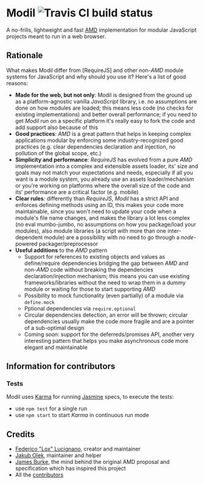 Modil ![Travis CI build status][travis status]
==============================================
A no-frills, lightweight and fast [AMD] implementation for modular JavaScript
projects meant to run in a web browser.

Rationale
---------
What makes Modil differ from [RequireJS] and other non-_AMD_ module systems for
JavaScript and why should you use it? Here's a list of good reasons:

* **Made for the web, but not only**: Modil is designed from the ground up as
  a platform-agnostic vanilla _JavaScript_ library, i.e. no assumptions are
  done on how modules are loaded; this means less code (no checks for existing
  implementations) and better overall performance; if you need to get _Modil_
  run on a specific platform it's really easy to fork the code and add support
  also because of this
* **Good practices**: _AMD_ is a great pattern that helps in keeping complex
  applications modular by enforcing some industry-recognized good practices
  (e.g. clear dependencies declaration and injection, no pollution of the
  global scope, etc.)
* **Simplicity and performance**: _RequireJS_ has evolved from a pure _AMD_
  implementation into a complex and extensible assets loader, its' size and
  goals may not match your expectations and needs, especially if all you want
  is a module system, you already use an assets loader/mechanism or you're
  working on platforms where the overall size of the code and its' performance
  are a critical factor (e.g. mobile)
* **Clear rules**: differently than _RequireJS_, _Modil_ has a strict API and
  enforces defining methods using an ID, this makes your code more
  maintainable, since you won't need to update your code when a module's file
  name changes, and makes the library a lot less complex (no eval mumbo-jumbo,
  no assumptions on how you package/load your modules), also module libraries
  (a script with more than one inter-dependent module) are a possibility with
  no need to go through a _node_-powered packager/preprocessor
* **Useful additions** to the _AMD_ pattern
  * Support for references to existing objects and values as define/require
    dependencies bridging the gap between _AMD_ and non-_AMD_ code without
    breaking the dependencies declaration/injection mechanism; this means you
    can use existing frameworks/libraries without the need to wrap them in a
    dummy module or waiting for those to start supporting _AMD_
  * Possibility to mock functionality (even partially) of a module via
    `define.mock`
  * Pptional dependencies via `require.optional`
  * Circular dependencies detection, an error will be thrown; circular
    dependencies usually make the code more fragile and are a pointer of a
    sub-optimal design
  * Coming soon: support for the deferreds/promises API, another very
    interesting pattern that helps you make asynchronous code more elegant and
    maintainable


Information for contributors
----------------------------
### Tests
Modil uses [Karma] for running [Jasmine] specs, to execute the tests:

* use `npm test` for a single run
* use `npm start` to start _Karma_ in continuous run mode

Credits
-------
*	[Federico "Lox" Lucignano](federico-lox), creator and maintainer
* [Jakub Olek](hakubo-profile), maintainer and helper
*	[James Burke], the mind behind the original AMD proposal and specification
  which has inspired this project
*	All the [contributors]


[amd]: https://github.com/amdjs/amdjs-api/wiki/AMD
[travis status]: https://travis-ci.org/federico-lox/modil.png?branch=master
[require.js]: http://requirejs.org
[karma]: http://karma-runner.github.io
[jasmine]: http://pivotal.github.io/jasmine
[federico-lox]: https://github.com/federico-lox "Federico Lucignano on Github"
[jakub olek]: https://github.com/hakubo "Jakub Olek on Github"
[james burke]: https://github.com/jrburke "James Burke on Github"
[contributors]: http://github.com/federico-lox/modil/contributors

